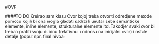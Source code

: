 #OVP



####TO DO
Kreirao sam klasu Cvor kojoj treba otvoriti odredjene metode pomocu kojih bi ona mogla gledati sadrzi li unutar sebe semanticke elemente, inline elemente, strukturalne elemente itd. Takodjer svaki cvor bi trebao pratiti svoju dubinu (relativnu u odnosu na inicijalni cvor) i ostale detalje (poput npr. final nivoa)